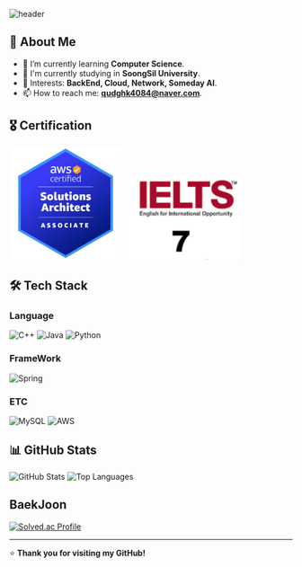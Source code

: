 ![header](https://capsule-render.vercel.app/api?type=rounded&color=gradient&customColorList=30&height=300&section=header&text=Thank%20You%20For%20Visiting)


## 🚀 About Me
- 🌱 I’m currently learning **Computer Science**.
- 💼 I'm currently studying in **SoongSil University**.
- 📌 Interests: **BackEnd, Cloud, Network, Someday AI**.
- 📫 How to reach me: **qudghk4084@naver.com**.

## 🎖️ Certification
<p>
  <img src="https://github.com/BYEONGHWALEE-dev/assets/raw/main/SAA.png" width="200" style="display: inline-block; margin-right: 10px;">
  <img src="https://github.com/BYEONGHWALEE-dev/assets/raw/main/ielts.png" width="200" style="display: inline-block;">
</p>

## 🛠 Tech Stack

### **Language**

![C++](https://img.shields.io/badge/C++-00599C?style=for-the-badge&logo=cplusplus&logoColor=white)
![Java](https://img.shields.io/badge/Java-007396?style=for-the-badge&logo=java&logoColor=white)
![Python](https://img.shields.io/badge/Python-3776AB?style=for-the-badge&logo=python&logoColor=white)

### **FrameWork**

![Spring](https://img.shields.io/badge/Spring-6DB33F?style=for-the-badge&logo=spring&logoColor=white)

### **ETC**

![MySQL](https://img.shields.io/badge/MySQL-4479A1?style=for-the-badge&logo=mysql&logoColor=white)
![AWS](https://img.shields.io/badge/AWS-FF9900?style=for-the-badge&logo=amazon-aws&logoColor=white)



## 📊 GitHub Stats
![GitHub Stats](https://github-readme-stats.vercel.app/api?username=BYEONGHWALEE-dev&show_icons=true&theme=dark&count_private=true&cache_seconds=3600)
![Top Languages](https://github-readme-stats.vercel.app/api/top-langs/?username=BYEONGHWALEE-dev&layout=compact&theme=dark&cache_seconds=3600)

## BaekJoon
[![Solved.ac Profile](http://mazassumnida.wtf/api/v2/generate_badge?boj=qudghk4084)](https://solved.ac/qudghk4084/)

---

⭐️ **Thank you for visiting my GitHub!**  
